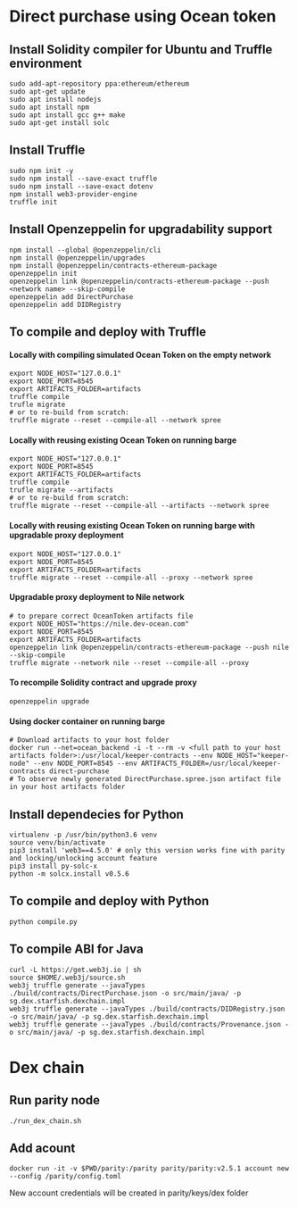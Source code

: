 # Direct purchase using Ocean token

## Install Solidity compiler for Ubuntu and Truffle environment
```
sudo add-apt-repository ppa:ethereum/ethereum
sudo apt-get update
sudo apt install nodejs
sudo apt install npm
sudo apt install gcc g++ make
sudo apt-get install solc
```
## Install Truffle
```
sudo npm init -y
sudo npm install --save-exact truffle
sudo npm install --save-exact dotenv
npm install web3-provider-engine
truffle init
```
## Install Openzeppelin for upgradability support
```
npm install --global @openzeppelin/cli
npm install @openzeppelin/upgrades
npm install @openzeppelin/contracts-ethereum-package
openzeppelin init
openzeppelin link @openzeppelin/contracts-ethereum-package --push <network name> --skip-compile 
openzeppelin add DirectPurchase
openzeppelin add DIDRegistry
```
## To compile and deploy with Truffle
#### Locally with compiling simulated Ocean Token on the empty network
```
export NODE_HOST="127.0.0.1"
export NODE_PORT=8545
export ARTIFACTS_FOLDER=artifacts
truffle compile
trufle migrate
# or to re-build from scratch:
truffle migrate --reset --compile-all --network spree
```
#### Locally with reusing existing Ocean Token on running barge
```
export NODE_HOST="127.0.0.1"
export NODE_PORT=8545
export ARTIFACTS_FOLDER=artifacts
truffle compile
trufle migrate --artifacts
# or to re-build from scratch:
truffle migrate --reset --compile-all --artifacts --network spree
```
#### Locally with reusing existing Ocean Token on running barge with upgradable proxy deployment
```
export NODE_HOST="127.0.0.1"
export NODE_PORT=8545
export ARTIFACTS_FOLDER=artifacts
truffle migrate --reset --compile-all --proxy --network spree
```
#### Upgradable proxy deployment to Nile network
```
# to prepare correct OceanToken artifacts file
export NODE_HOST="https://nile.dev-ocean.com"
export NODE_PORT=8545
export ARTIFACTS_FOLDER=artifacts
openzeppelin link @openzeppelin/contracts-ethereum-package --push nile --skip-compile 
truffle migrate --network nile --reset --compile-all --proxy
```
#### To recompile Solidity contract and upgrade proxy
```
openzeppelin upgrade
```
#### Using docker container on running barge
```
# Download artifacts to your host folder
docker run --net=ocean_backend -i -t --rm -v <full path to your host artifacts folder>:/usr/local/keeper-contracts --env NODE_HOST="keeper-node" --env NODE_PORT=8545 --env ARTIFACTS_FOLDER=/usr/local/keeper-contracts direct-purchase
# To observe newly generated DirectPurchase.spree.json artifact file in your host artifacts folder
```
## Install dependecies for Python
```
virtualenv -p /usr/bin/python3.6 venv
source venv/bin/activate
pip3 install 'web3==4.5.0' # only this version works fine with parity and locking/unlocking account feature
pip3 install py-solc-x
python -m solcx.install v0.5.6
```
## To compile and deploy with Python
```
python compile.py
```
## To compile ABI for Java
```
curl -L https://get.web3j.io | sh
source $HOME/.web3j/source.sh
web3j truffle generate --javaTypes ./build/contracts/DirectPurchase.json -o src/main/java/ -p sg.dex.starfish.dexchain.impl
web3j truffle generate --javaTypes ./build/contracts/DIDRegistry.json -o src/main/java/ -p sg.dex.starfish.dexchain.impl
web3j truffle generate --javaTypes ./build/contracts/Provenance.json -o src/main/java/ -p sg.dex.starfish.dexchain.impl
```
# Dex chain

## Run parity node
```
./run_dex_chain.sh
```
## Add acount
```
docker run -it -v $PWD/parity:/parity parity/parity:v2.5.1 account new --config /parity/config.toml
```
New account credentials will be created in parity/keys/dex folder
